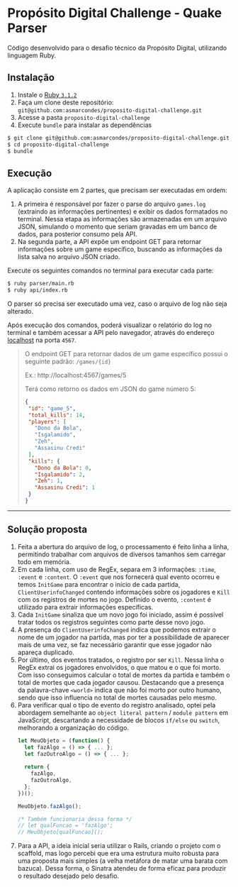 # Propósito Digital Challenge - Quake Parser
Código desenvolvido para o desafio técnico da Propósito Digital, utilizando linguagem Ruby.

## Instalação

1. Instale o [Ruby `3.1.2`](https://www.ruby-lang.org/en/documentation/installation/)
2. Faça um clone deste repositório: `git@github.com:asmarcondes/proposito-digital-challenge.git`
3. Acesse a pasta `proposito-digital-challenge`
4. Execute `bundle` para instalar as dependências

```bash
$ git clone git@github.com:asmarcondes/proposito-digital-challenge.git
$ cd proposito-digital-challenge
$ bundle
```

## Execução

A aplicação consiste em 2 partes, que precisam ser executadas em ordem: 
1. A primeira é responsável por fazer o parse do arquivo `games.log` (extraindo as informações pertinentes) e exibir os dados formatados no terminal. Nessa etapa as informações são armazenadas em um arquivo JSON, simulando o momento que seriam gravadas em um banco de dados, para posterior consumo pela API.
2. Na segunda parte, a API expõe um endpoint GET para retornar informações sobre um game específico, buscando as informações da lista salva no arquivo JSON criado.

Execute os seguintes comandos no terminal para executar cada parte:

```bash
$ ruby parser/main.rb
$ ruby api/index.rb
```
O parser só precisa ser executado uma vez, caso o arquivo de log não seja alterado.

Após execução dos comandos, poderá visualizar o relatório do log no terminal e também acessar a API pelo navegador, através do endereço [localhost](http://localhost:4567) na porta `4567`.

> O endpoint GET para retornar dados de um game específico possui o seguinte padrão: `/games/{id}`
> 
> Ex.: http://localhost:4567/games/5
>
> Terá como retorno os dados em JSON do game número 5:
> ```JSON
> {
>  "id": "game_5",
>  "total_kills": 14,
>  "players": [
>    "Dono da Bola",
>    "Isgalamido",
>    "Zeh",
>    "Assasinu Credi"
>  ],
>  "kills": {
>    "Dono da Bola": 0,
>    "Isgalamido": 2,
>    "Zeh": 1,
>    "Assasinu Credi": 1
>  }
> }
> ```
> 

---

## Solução proposta

1. Feita a abertura do arquivo de log, o processamento é feito linha a linha, permitindo trabalhar com arquivos de diversos tamanhos sem carregar todo em memória.
2. Em cada linha, com uso de RegEx, separa em 3 informações: `:time`, `:event` e `:content`. O `:event` que nos fornecerá qual evento ocorreu e temos `InitGame` para encontrar o início de cada partida, `ClientUserinfoChanged` contendo informações sobre os jogadores e `Kill` com os registros de mortes no jogo. Definido o evento, `:content` é utilizado para extrair informações específicas.
3. Cada `InitGame` sinaliza que um novo jogo foi iniciado, assim é possível tratar todos os registros seguintes como parte desse novo jogo.
4. A presença do `ClientUserinfoChanged` indica que podemos extrair o nome de um jogador na partida, mas por ter a possibilidade de aparecer mais de uma vez, se faz necessário garantir que esse jogador não apareça duplicado.
5. Por último, dos eventos tratados, o registro por ser `Kill`. Nessa linha o RegEx extrai os jogadores envolvidos, o que matou e o que foi morto. Com isso conseguimos calcular o total de mortes da partida e também o total de mortes que cada jogador causou. Destacando que a presença da palavra-chave `<world>` indica que não foi morto por outro humano, sendo que isso influencia no total de mortes causadas pelo mesmo.
6. Para verificar qual o tipo de evento do registro analisado, optei pela abordagem semelhante ao `object literal pattern` / `module pattern` em JavaScript, descartando a necessidade de blocos `if/else` ou `switch`, melhorando a organização do código.
    ```javascript
    let MeuObjeto = (function() {
      let fazAlgo = () => { ... };
      let fazOutroAlgo = () => { ... };
        
      return {
        fazAlgo,
        fazOutroAlgo,
      };
    })();

    MeuObjeto.fazAlgo();

    /* Também funcionaria dessa forma */
    // let qualFuncao = 'fazAlgo';
    // MeuObjeto[qualFuncao]();
    ```
7. Para a API, a ideia inicial seria utilizar o Rails, criando o projeto com o scaffold, mas logo percebi que era uma estrutura muito robusta para uma proposta mais simples (a velha metáfora de matar uma barata com bazuca). Dessa forma, o Sinatra atendeu de forma eficaz para produzir o resultado desejado pelo desafio.